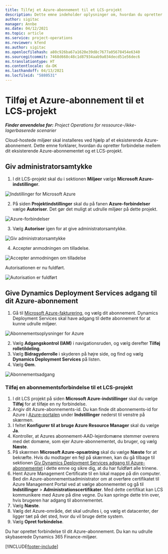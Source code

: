 ```yaml
---
title: Tilføj et Azure-abonnement til et LCS-projekt
description: Dette emne indeholder oplysninger om, hvordan du opretter forbindelse mellem Azure-abonnementet og et LCS-projekt.
author: sigitac
manager: Annbe
ms.date: 04/12/2021
ms.topic: article
ms.service: project-operations
ms.reviewer: kfend
ms.author: sigitac
ms.openlocfilehash: a80c926ba67a1620e39d8c7677a05678454e6340
ms.sourcegitcommit: 7468d668c48c1d87934aab9a034decd51e56dec6
ms.translationtype: HT
ms.contentlocale: da-DK
ms.lasthandoff: 04/13/2021
ms.locfileid: "5880531"
---
```

# <a name="add-an-azure-subscription-to-an-lcs-project"></a>Tilføj et Azure-abonnement til et LCS-projekt

_**Finder anvendelse for:** Project Operations for ressource-/ikke-lagerbaserede scenarier_

Cloud-hostede miljøer skal installeres ved hjælp af et eksisterende Azure-abonnement. Dette emne forklarer, hvordan du opretter forbindelse mellem dit eksisterende Azure-abonnementet og et LCS-projekt. 

## <a name="grant-admin-consent"></a>Giv administratorsamtykke

1. I dit LCS-projekt skal du i sektionen **Miljøer** vælge **Microsoft Azure-indstillinger**.

![Indstillinger for Microsoft Azure](./media/1MicrosoftAzureSettings.png)

2. På siden **Projektindstillinger** skal du på fanen **Azure-forbindelser** vælge **Autoriser**. Det gør det muligt at udrulle miljøer på dette projekt.

![Azure-forbindelser](./media/2AzureConnectors.png)

3. Vælg **Autoriser** igen for at give administratorsamtykke.

![Giv administratorsamtykke](./media/3GrantAdminConsent.png)

4. Accepter anmodningen om tilladelse.

![Accepter anmodningen om tilladelse](./media/4AcceptPermissionRequest.png)

Autorisationen er nu fuldført. 

![Autorisation er fuldført](./media/5AuthorizationComplete.png)

## <a name="provide-dynamics-deployment-services-access-to-your-azure-subscription"></a><a name="provide"></a>Give Dynamics Deployment Services adgang til dit Azure-abonnement

1. Gå til [Microsoft Azure-fakturering](https://portal.azure.com/#blade/Microsoft\_Azure\_Billing/SubscriptionsBlade), og vælg dit abonnement. Dynamics Deployment Services skal have adgang til dette abonnement for at kunne udrulle miljøer.

![Abonnementsoplysninger for Azure](./media/6AzureSubscription.png)

2. Vælg **Adgangskontrol (IAM)** i navigationsruden, og vælg derefter **Tilføj rolletildeling**.
3. Vælg **Bidragyderrolle** i skyderen på højre side, og find og vælg **Dynamics Deployment Services** på listen. 
4. Vælg **Gem**.

![Abonnementsadgang](./media/7SubscriptionAccess.png)

### <a name="add-a-subscription-connector-to-an-lcs-project"></a>Tilføj en abonnementsforbindelse til et LCS-projekt

1. I dit LCS projekt på siden **Microsoft Azure-indstillinger** skal du vælge **Tilføj** for at tilføje en ny forbindelse.
2. Angiv dit Azure-abonnements-id. Du kan finde dit abonnements-id for Azure i [Azure-portalen](https://ms.portal.azure.com/) under **Indstillinger** nederst til venstre på skærmen.
3. I feltet **Konfigurer til at bruge Azure Resource Manager** skal du vælge **Ja**.
4. Kontroller, at Azures abonnement-AAD-lejerdomæne stemmer overens med det domæne, som ejer Azure-abonnementet, du bruger, og vælg **Næste**.
5. På skærmen **Microsoft Azure-opsætning** skal du vælge **Næste** for at bekræfte. Hvis du modtager en fejl på skærmen, kan du gå tilbage til sektionen [Giv Dynamics Deployment Services adgang til Azure-abonnementet](#provide) i dette emne og sikre dig, at du har fuldført alle trinene.
6. Hent Azure Management Certificate til en lokal mappe på din computer. Bed din Azure-abonnementsadministrator om at overføre certifikatet til Azure Management Portal ved at vælge abonnementet og gå til **Indstillinger** > **Administrationscertifikater**. Med dette certifikat kan LCS kommunikere med Azure på dine vegne. Du kan springe dette trin over, hvis brugeren har adgang til abonnementet.
7. Vælg **Næste**.
8. Vælg det Azure-område, det skal udrulles i, og vælg et datacenter, der ligger tæt på det sted, hvor du vil bruge dette system.
9.  Vælg **Opret forbindelse**.

Du har oprettet forbindelse til dit Azure-abonnement. Du kan nu udrulle skybaserede Dynamics 365 Finance-miljøer.




[!INCLUDE[footer-include](../includes/footer-banner.md)]
